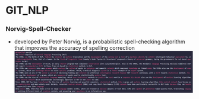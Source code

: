 # GIT_NLP

### Norvig-Spell-Checker
- developed by Peter Norvig, is a probabilistic spell-checking algorithm that improves the accuracy of spelling correction
<a href="https://github.com/Ileriayo/markdown-badges"><img src="https://github.com/Intummadee/GIT_NLP/blob/main/Norvig-Spell-Checker/result.png?raw=true" /></a>
